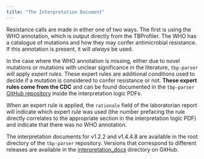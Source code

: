 ```yaml
---
title: "The Interpretation Document"
---
```


Resistance calls are made in either one of two ways. The first is using the WHO annotation, which is output directly from the TBProfiler. The WHO has a catalogue of mutations and how they may confer antimicrobial resistance. If this annotation is present, it will *always* be used.

In the case where the WHO annotation is missing, either due to novel mutations or mutations with unclear significance in the literature, `tbp-parser` will apply *expert rules*. These expert rules are additional conditions used to decide if a mutation is considered to confer resistance or not. **These expert rules come from the CDC** and can be found documented in the `tbp-parser` [GitHub repository](https://github.com/theiagen/tbp-parser) inside the interpretation logic PDFs.

When an expert rule is applied, the `rationale` field of the laboratorian report will indicate which expert rule was used (the number prefacing the rule directly correlates to the appropriate section in the interpretation logic PDF) and indicate that there was no WHO annotation.

The interpretation documents for v1.2.2 and v1.4.4.8 are available in the root directory of the `tbp-parser` repository. Versions that correspond to different releases are available in the [interpretation_docs](https://github.com/theiagen/tbp-parser/tree/main/interpretation_docs) directory on GitHub.

